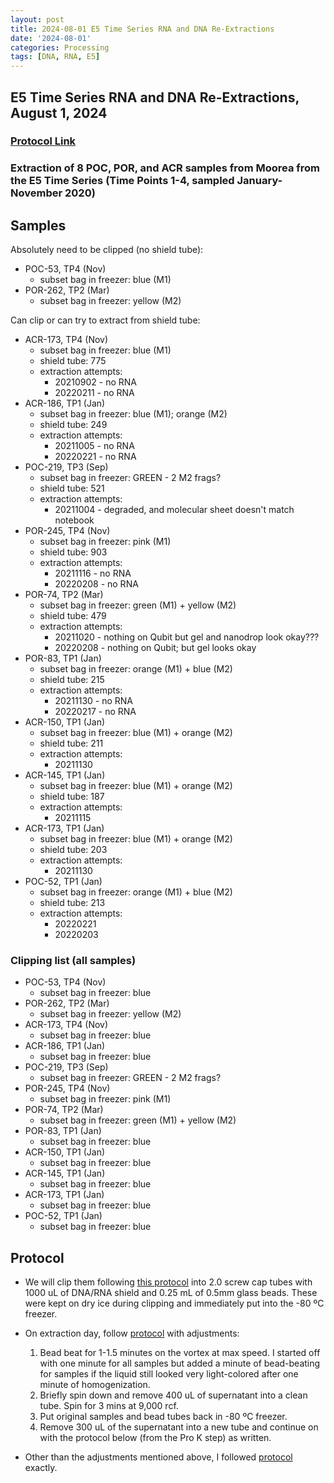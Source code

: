 ```yaml
---
layout: post
title: 2024-08-01 E5 Time Series RNA and DNA Re-Extractions
date: '2024-08-01'
categories: Processing
tags: [DNA, RNA, E5]
---
```


## E5 Time Series RNA and DNA Re-Extractions, August 1, 2024

### [Protocol Link](https://zdellaert.github.io/ZD_Putnam_Lab_Notebook/Protocols_Zymo_Quick_DNA_RNA_Miniprep_Plus/)

### Extraction of 8 POC, POR, and ACR samples from Moorea from the E5 Time Series (Time Points 1-4, sampled January-November 2020)

## Samples

Absolutely need to be clipped (no shield tube):
- POC-53, TP4 (Nov)
  - subset bag in freezer: blue (M1)
- POR-262, TP2 (Mar)
  - subset bag in freezer: yellow (M2)

Can clip or can try to extract from shield tube:
- ACR-173, TP4 (Nov)
  - subset bag in freezer: blue (M1)
  - shield tube: 775
  - extraction attempts:
    - 20210902 - no RNA
    - 20220211 - no RNA
- ACR-186, TP1 (Jan)
  - subset bag in freezer: blue (M1); orange (M2)
  - shield tube: 249
  - extraction attempts:
    - 20211005 - no RNA
    - 20220221 - no RNA
- POC-219, TP3 (Sep)
  - subset bag in freezer: GREEN - 2 M2 frags?
  - shield tube: 521
  - extraction attempts:
    - 20211004 - degraded, and molecular sheet doesn't match notebook
- POR-245, TP4 (Nov)
  - subset bag in freezer: pink (M1)
  - shield tube: 903
  - extraction attempts:
    - 20211116 - no RNA
    - 20220208 - no RNA
- POR-74, TP2 (Mar)
  - subset bag in freezer: green (M1) + yellow (M2)
  - shield tube: 479
  - extraction attempts:
    - 20211020 - nothing on Qubit but gel and nanodrop look okay???
    - 20220208 - nothing on Qubit; but gel looks okay
- POR-83, TP1 (Jan)
  - subset bag in freezer: orange (M1) + blue (M2)
  - shield tube: 215
  - extraction attempts:
    - 20211130 - no RNA
    - 20220217 - no RNA
- ACR-150, TP1 (Jan)
  - subset bag in freezer: blue (M1) + orange (M2)
  - shield tube: 211
  - extraction attempts:
    - 20211130
- ACR-145, TP1 (Jan)
  - subset bag in freezer: blue (M1) + orange (M2)
  - shield tube: 187
  - extraction attempts:
    - 20211115
- ACR-173, TP1 (Jan)
  - subset bag in freezer: blue (M1) + orange (M2)
  - shield tube: 203
  - extraction attempts:
    - 20211130
- POC-52, TP1 (Jan)
  - subset bag in freezer: orange (M1) + blue (M2)
  - shield tube: 213
  - extraction attempts:
    - 20220221
    - 20220203

### Clipping list (all samples)

- POC-53, TP4 (Nov)
  - subset bag in freezer: blue
- POR-262, TP2 (Mar)
  - subset bag in freezer: yellow (M2)
- ACR-173, TP4 (Nov)
  - subset bag in freezer: blue
- ACR-186, TP1 (Jan)
  - subset bag in freezer: blue
- POC-219, TP3 (Sep)
  - subset bag in freezer: GREEN - 2 M2 frags?
- POR-245, TP4 (Nov)
  - subset bag in freezer: pink (M1)
- POR-74, TP2 (Mar)
  - subset bag in freezer: green (M1) + yellow (M2)
- POR-83, TP1 (Jan)
  - subset bag in freezer: blue
- ACR-150, TP1 (Jan)
  - subset bag in freezer: blue
- ACR-145, TP1 (Jan)
  - subset bag in freezer: blue
- ACR-173, TP1 (Jan)
  - subset bag in freezer: blue
- POC-52, TP1 (Jan)
  - subset bag in freezer: blue

## Protocol

- We will clip them following [this protocol](https://emmastrand.github.io/EmmaStrand_Notebook/KBay-Coral-Chipping-2021/) into 2.0 screw cap tubes with 1000 uL of DNA/RNA shield and 0.25 mL of 0.5mm glass beads. These were kept on dry ice during clipping and immediately put into the -80 ºC freezer.

- On extraction day, follow [protocol](https://zdellaert.github.io/ZD_Putnam_Lab_Notebook/Protocols_Zymo_Quick_DNA_RNA_Miniprep_Plus/) with adjustments:
    1. Bead beat for 1-1.5 minutes on the vortex at max speed. I started off with one minute for all samples but added a minute of bead-beating for samples if the liquid still looked very light-colored after one minute of homogenization.
    2. Briefly spin down and remove 400 uL of supernatant into a clean tube. Spin for 3 mins at 9,000 rcf.
    3. Put original samples and bead tubes back in -80 ºC freezer.
    4. Remove 300 uL of the supernatant into a new tube and continue on with the protocol below (from the Pro K step) as written.

- Other than the adjustments mentioned above, I followed [protocol](https://zdellaert.github.io/ZD_Putnam_Lab_Notebook/Protocols_Zymo_Quick_DNA_RNA_Miniprep_Plus/) exactly.

